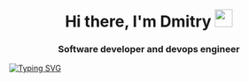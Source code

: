 <h1 align="center">Hi there, I'm Dmitry</a> 
<img src="https://github.com/blackcater/blackcater/raw/main/images/Hi.gif" height="32"/></h1>
<h3 align="center">Software developer and devops engineer</h3>

<!---Пример кода-->
[![Typing SVG](https://readme-typing-svg.herokuapp.com?color=%2336BCF7&lines=Тестовая_надпись)](https://git.io/typing-svg)
